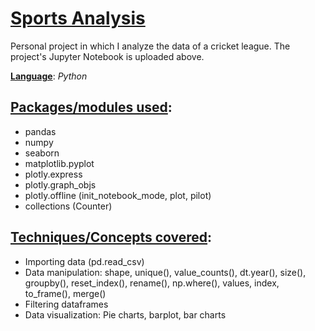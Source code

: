# <ins>Sports Analysis</ins>
Personal project in which I analyze the data of a cricket league. The project's Jupyter Notebook is uploaded above.

**<ins>Language</ins>**: *Python*

## <ins>Packages/modules used</ins>:

- pandas
- numpy
- seaborn
- matplotlib.pyplot
- plotly.express
- plotly.graph_objs
- plotly.offline (init_notebook_mode, plot, pilot)
- collections (Counter)

## <ins>Techniques/Concepts covered</ins>:

- Importing data (pd.read_csv)
- Data manipulation: shape, unique(), value_counts(), dt.year(), size(), groupby(), reset_index(), rename(), np.where(), values, index, to_frame(), merge()
- Filtering dataframes
- Data visualization: Pie charts, barplot, bar charts
